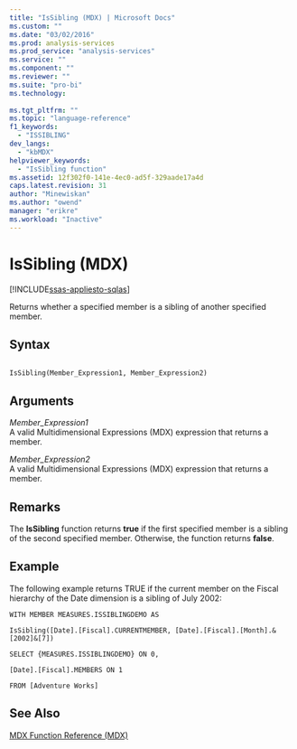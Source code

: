 ```yaml
---
title: "IsSibling (MDX) | Microsoft Docs"
ms.custom: ""
ms.date: "03/02/2016"
ms.prod: analysis-services
ms.prod_service: "analysis-services"
ms.service: ""
ms.component: ""
ms.reviewer: ""
ms.suite: "pro-bi"
ms.technology: 
  
ms.tgt_pltfrm: ""
ms.topic: "language-reference"
f1_keywords: 
  - "ISSIBLING"
dev_langs: 
  - "kbMDX"
helpviewer_keywords: 
  - "IsSibling function"
ms.assetid: 12f302f0-141e-4ec0-ad5f-329aade17a4d
caps.latest.revision: 31
author: "Minewiskan"
ms.author: "owend"
manager: "erikre"
ms.workload: "Inactive"
---
```

# IsSibling (MDX)
[!INCLUDE[ssas-appliesto-sqlas](../includes/ssas-appliesto-sqlas.md)]

  Returns whether a specified member is a sibling of another specified member.  
  
## Syntax  
  
```  
  
IsSibling(Member_Expression1, Member_Expression2)   
```  
  
## Arguments  
 *Member_Expression1*  
 A valid Multidimensional Expressions (MDX) expression that returns a member.  
  
 *Member_Expression2*  
 A valid Multidimensional Expressions (MDX) expression that returns a member.  
  
## Remarks  
 The **IsSibling** function returns **true** if the first specified member is a sibling of the second specified member. Otherwise, the function returns **false**.  
  
## Example  
 The following example returns TRUE if the current member on the Fiscal hierarchy of the Date dimension is a sibling of July 2002:  
  
 `WITH MEMBER MEASURES.ISSIBLINGDEMO AS`  
  
 `IsSibling([Date].[Fiscal].CURRENTMEMBER, [Date].[Fiscal].[Month].&[2002]&[7])`  
  
 `SELECT {MEASURES.ISSIBLINGDEMO} ON 0,`  
  
 `[Date].[Fiscal].MEMBERS ON 1`  
  
 `FROM [Adventure Works]`  
  
## See Also  
 [MDX Function Reference &#40;MDX&#41;](../mdx/mdx-function-reference-mdx.md)  
  
  
